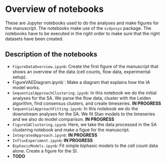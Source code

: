 # Overview of notebooks

These are Jupyter notebooks used to do the analyses and make figures for the manuscript.
The notebooks make use of the `scdynsys` package. The notebooks have to be executed in the right 
order to make sure that the right datasets have been created.

## Description of the notebooks

* `FigureDataOverview.ipynb`: Create the first figure of the manuscript that shows
  an overview of the data (cell counts, flow data, experimental setup).
* FigureVAEDiagram.ipynb`: Make a diagram that explains how the IA model works.
* `SequentialApproachClustering.ipynb`: In this notebook we do the initial analyses for the SA. 
  We parse the flow data, cluster with the Leiden algorithm, find consensus clusters,
  and create timeseries. **IN PROGRESS**
* `SequentialApproachFitting.ipynb`: In this notebook we do the downstream analyses for the SA. 
  We fit Stan models to the timeseries and we also do model comparison. **IN PROGRESS**
* `FigureSAClustering.ipynb`: Here, we take the data processed in the SA clustering notebook
  and make a figue for the manuscript.
* `IntegratedApproach.ipynb`: **IN PROGRESS**
* `InfluxExperiment.ipynb`: **IN PROGRESS**
* `BiphasicModels.ipynb`: Fit simple biphasic models to the cell count data alone.
Create a figure for the SI.
* **TODO**
